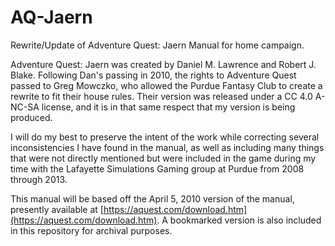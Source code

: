 # AQ-Jaern
Rewrite/Update of Adventure Quest: Jaern Manual for home campaign.

Adventure Quest: Jaern was created by Daniel M. Lawrence and Robert J. Blake. Following Dan's passing in 2010, the rights to Adventure Quest passed to Greg Mowczko, who allowed the Purdue Fantasy Club to create a rewrite to fit their house rules. Their version was released under a CC 4.0 A-NC-SA license, and it is in that same respect that my version is being produced. 

I will do my best to preserve the intent of the work while correcting several inconsistencies I have found in the manual, as well as including many things that were not directly mentioned but were included in the game during my time with the Lafayette Simulations Gaming group at Purdue from 2008 through 2013. 

This manual will be based off the April 5, 2010 version of the manual, presently available at [https://aquest.com/download.htm](https://aquest.com/download.htm). A bookmarked version is also included in this repository for archival purposes.
